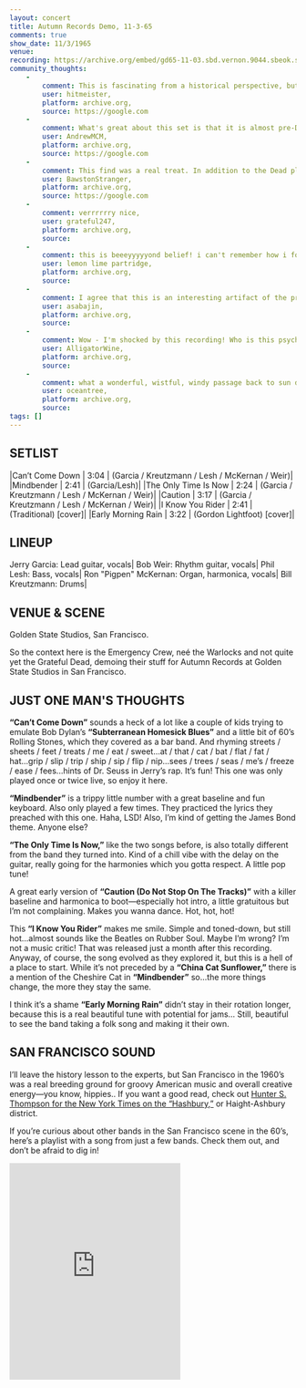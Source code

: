 ```yaml
---
layout: concert
title: Autumn Records Demo, 11-3-65
comments: true
show_date: 11/3/1965
venue:
recording: https://archive.org/embed/gd65-11-03.sbd.vernon.9044.sbeok.shnf
community_thoughts:
    -
        comment: This is fascinating from a historical perspective, but the music isn't something I'd want to listen to repeatedly. I don't know what I'd have thought if I'd heard this back in 1965, but in 2018, it sounds primitive, like a high school band who wrote a few songs and are messing around with them. It's hard to believe that these kids evolved into the amazing entity we know as The Grateful Dead.,
        user: hitmeister,
        platform: archive.org,
        source: https://google.com
    -
        comment: What's great about this set is that it is almost pre-Dead Grateful Dead. The sound they developed in the 1970s and 1980s isn't there. Instead were hear some stuff that's derivative of Bob Dylan's "Subterranean Homesick Blues" in "Can't Come Down," and a definite mid-1960s San Francisco psychedelic sound in "Mindbender.,
        user: AndrewMCM,
        platform: archive.org,
        source: https://google.com
    -
        comment: This find was a real treat. In addition to the Dead playin' Blues, Country, Folk, Rock, Jazz, \& Psychedelics...add 60s San Fran Pop, and it's top notch. My only save from 65. Can't Come Down & this spc Mindbender are amazing. I would've loved to have heard this break out in a show.,
        user: BawstonStranger,
        platform: archive.org,
        source: https://google.com
    -
        comment: verrrrrry nice,
        user: grateful247,
        platform: archive.org,
        source: 
    -
        comment: this is beeeyyyyyond belief! i can't remember how i found the archive, though i'm certain that god led me here. i was always sort of a brit-psychedelia fan before i started getting into the SF bands, so this is just a peppermint-candy french horn blowing dark star rainbows down my very spine!!! dig everything! dig it!,
        user: lemon lime partridge,
        platform: archive.org,
        source: 
    -
        comment: I agree that this is an interesting artifact of the pre-acid Dead. As such I give it five stars. To me it sounds like they had just been to a Byrds concert and were attempting to do their own version of that sound. Would love similar early accounts of other SF bands in their embryonic stage, esp. Airplane with Skip Spence, QMS, and Big Brother before Janis joined them. Its ok to dream isn't it?,
        user: asabajin,
        platform: archive.org,
        source: 
    -
        comment: Wow - I'm shocked by this recording! Who is this psychedelic folk-pop band?! Can't believe they ever sounded like this, and I'm so grateful for the listen. Five stars for sheer archival value.,
        user: AlligatorWine,
        platform: archive.org,
        source: 
    -
        comment: what a wonderful, wistful, windy passage back to sun dappled eucalyptus scented days- please check this out w/ the acid tests... if enough of us listen maybe we can build a ship and go back there...maybe we're there now... glorious, essential stuff- the root of our great tree...,
        user: oceantree,
        platform: archive.org,
        source: 
tags: []
---
```


## SETLIST

|Can’t Come Down        |   3:04   | (Garcia / Kreutzmann / Lesh / McKernan / Weir)|
|Mindbender             |   2:41   | (Garcia/Lesh)|
|The Only Time Is Now   |   2:24   | (Garcia / Kreutzmann / Lesh / McKernan / Weir)|
|Caution                |   3:17   | (Garcia / Kreutzmann / Lesh / McKernan / Weir)|
|I Know You Rider       |   2:41   | (Traditional) [cover]|
|Early Morning Rain     |   3:22   | (Gordon Lightfoot) [cover]|


## LINEUP

Jerry Garcia: Lead guitar, vocals|
Bob Weir: Rhythm guitar, vocals|
Phil Lesh: Bass, vocals|
Ron "Pigpen" McKernan: Organ, harmonica, vocals|
Bill Kreutzmann: Drums|

## VENUE & SCENE 

Golden State Studios, San Francisco.

So the context here is the Emergency Crew, neé the Warlocks and not quite yet the Grateful Dead, demoing their stuff for Autumn Records at Golden State Studios in San Francisco. 




## JUST ONE MAN'S THOUGHTS

**“Can’t Come Down”** sounds a heck of a lot like a couple of kids trying to emulate Bob Dylan’s **“Subterranean Homesick Blues”** and a little bit of 60’s Rolling Stones, which they covered as a bar band. And rhyming streets / sheets / feet / treats / me / eat / sweet...at / that / cat / bat / flat / fat / hat...grip / slip / trip / ship / sip / flip / nip...sees / trees / seas / me’s / freeze / ease / fees...hints of Dr. Seuss in Jerry’s rap. It’s fun! This one was only played once or twice live, so enjoy it here.

**“Mindbender”** is a trippy little number with a great baseline and fun keyboard. Also only played a few times. They practiced the lyrics they preached with this one. Haha, LSD! Also, I’m kind of getting the James Bond theme. Anyone else?

**“The Only Time Is Now,”** like the two songs before, is also totally different from the band they turned into. Kind of a chill vibe with the delay on the guitar, really going for the harmonies which you gotta respect. A little pop tune! 

A great early version of **“Caution (Do Not Stop On The Tracks)”** with a killer baseline and harmonica to boot—especially hot intro, a little gratuitous but I’m not complaining. Makes you wanna dance. Hot, hot, hot!

This **“I Know You Rider”** makes me smile. Simple and toned-down, but still hot...almost sounds like the Beatles on Rubber Soul. Maybe I’m wrong? I’m not a music critic! That was released just a month after this recording. Anyway, of course, the song evolved as they explored it, but this is a hell of a place to start. While it’s not preceded by a **“China Cat Sunflower,”** there is a mention of the Cheshire Cat in **“Mindbender”** so...the more things change, the more they stay the same.

I think it’s a shame **“Early Morning Rain”** didn’t stay in their rotation longer, because this is a real beautiful tune with potential for jams... Still, beautiful to see the band taking a folk song and making it their own.

## SAN FRANCISCO SOUND

I’ll leave the history lesson to the experts, but San Francisco in the 1960’s was a real breeding ground for groovy American music and overall creative energy—you know, hippies.. If you want a good read, check out [Hunter S. Thompson for the New York Times on the “Hashbury,”](https://londonflowscreedinfo.wordpress.com/2017/07/20/the-hashbury-is-the-capital-of-the-hippies-hst-1967-2/) or Haight-Ashbury district.

If you’re curious about other bands in the San Francisco scene in the 60’s, here’s a playlist with a song from just a few bands. Check them out, and don’t be afraid to dig in!

<iframe src="https://open.spotify.com/embed/playlist/1VwehdJ3DtzEDyChnTuNrS" width="300" height="380" frameborder="0" allowtransparency="true" allow="encrypted-media"></iframe>
